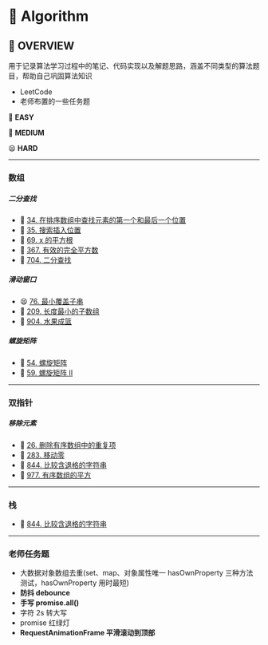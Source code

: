 # 🐾 Algorithm

## 📝 OVERVIEW

用于记录算法学习过程中的笔记、代码实现以及解题思路，涵盖不同类型的算法题目，帮助自己巩固算法知识

- LeetCode
- 老师布置的一些任务题

🥳 **EASY**

🤔 **MEDIUM**

😫 **HARD**

<hr/>

### 数组

##### 二分查找

- 🤔 [34. 在排序数组中查找元素的第一个和最后一个位置](https://leetcode.cn/problems/find-first-and-last-position-of-element-in-sorted-array/)
- 🥳 [35. 搜索插入位置](https://leetcode.cn/problems/search-insert-position/)
- 🥳 [69. x 的平方根 ](https://leetcode.cn/problems/sqrtx/)
- 🥳 [367. 有效的完全平方数](https://leetcode.cn/problems/valid-perfect-square/)
- 🥳 [704. 二分查找](https://leetcode.cn/problems/binary-search/)

##### 滑动窗口

- 😫 [76. 最小覆盖子串](https://leetcode.cn/problems/minimum-window-substring/)
- 🤔 [209. 长度最小的子数组](https://leetcode.cn/problems/minimum-size-subarray-sum/)
- 🤔 [904. 水果成篮](https://leetcode.cn/problems/fruit-into-baskets/)

##### 螺旋矩阵

- 🤔 [54. 螺旋矩阵](https://leetcode.cn/problems/spiral-matrix/description/)
- 🤔 [59. 螺旋矩阵 II](https://leetcode.cn/problems/spiral-matrix-ii/)

<hr/>

### 双指针

##### 移除元素

- 🥳 [26. 删除有序数组中的重复项](https://leetcode.cn/problems/remove-duplicates-from-sorted-array/)
- 🥳 [283. 移动零](https://leetcode.cn/problems/move-zeroes/)
- 🥳 [844. 比较含退格的字符串](https://leetcode.cn/problems/backspace-string-compare/)
- 🥳 [977. 有序数组的平方](https://leetcode.cn/problems/squares-of-a-sorted-array/)

<hr/>

### 栈

- 🥳 [844. 比较含退格的字符串](https://leetcode.cn/problems/backspace-string-compare/)

<hr/>

### 老师任务题

- 大数据对象数组去重(set、map、对象属性唯一 hasOwnProperty 三种方法测试，hasOwnProperty 用时最短)
- **防抖 debounce**
- **手写 promise.all()**
- 字符 2s 转大写
- promise 红绿灯
- **RequestAnimationFrame 平滑滚动到顶部**
